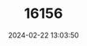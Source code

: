 ---
title: "16156"
category: "Parantica rotundata"
draft: false
date: 2024-02-22 13:03:50
languages:
  English: ["Fat Tiger"]
---